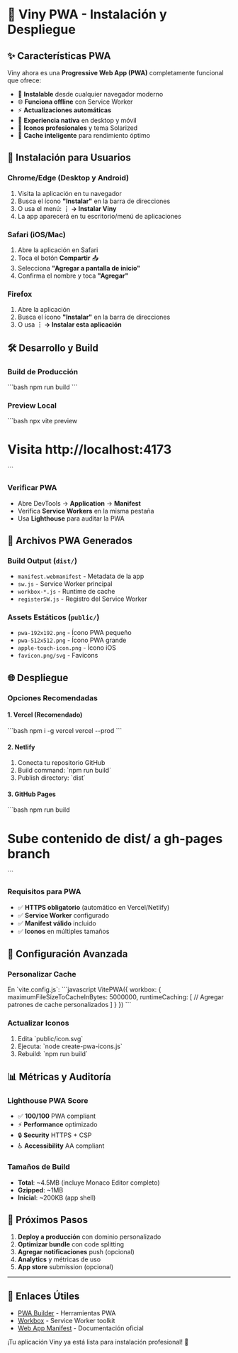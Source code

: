 # 📱 Viny PWA - Instalación y Despliegue

## ✨ Características PWA

Viny ahora es una **Progressive Web App (PWA)** completamente funcional que ofrece:

- 🔧 **Instalable** desde cualquier navegador moderno
- 🌐 **Funciona offline** con Service Worker
- ⚡ **Actualizaciones automáticas**
- 📱 **Experiencia nativa** en desktop y móvil
- 🎨 **Iconos profesionales** y tema Solarized
- 💾 **Cache inteligente** para rendimiento óptimo

## 🚀 Instalación para Usuarios

### Chrome/Edge (Desktop y Android)

1. Visita la aplicación en tu navegador
2. Busca el ícono **"Instalar"** en la barra de direcciones
3. O usa el menú: **⋮ → Instalar Viny**
4. La app aparecerá en tu escritorio/menú de aplicaciones

### Safari (iOS/Mac)

1. Abre la aplicación en Safari
2. Toca el botón **Compartir** 📤
3. Selecciona **"Agregar a pantalla de inicio"**
4. Confirma el nombre y toca **"Agregar"**

### Firefox

1. Abre la aplicación
2. Busca el ícono **"Instalar"** en la barra de direcciones
3. O usa **⋮ → Instalar esta aplicación**

## 🛠 Desarrollo y Build

### Build de Producción

\`\`\`bash
npm run build
\`\`\`

### Preview Local

\`\`\`bash
npx vite preview

# Visita http://localhost:4173

\`\`\`

### Verificar PWA

- Abre DevTools → **Application** → **Manifest**
- Verifica **Service Workers** en la misma pestaña
- Usa **Lighthouse** para auditar la PWA

## 📁 Archivos PWA Generados

### Build Output (`dist/`)

- `manifest.webmanifest` - Metadata de la app
- `sw.js` - Service Worker principal
- `workbox-*.js` - Runtime de cache
- `registerSW.js` - Registro del Service Worker

### Assets Estáticos (`public/`)

- `pwa-192x192.png` - Ícono PWA pequeño
- `pwa-512x512.png` - Ícono PWA grande
- `apple-touch-icon.png` - Ícono iOS
- `favicon.png/svg` - Favicons

## 🌐 Despliegue

### Opciones Recomendadas

#### 1. Vercel (Recomendado)

\`\`\`bash
npm i -g vercel
vercel --prod
\`\`\`

#### 2. Netlify

1. Conecta tu repositorio GitHub
2. Build command: \`npm run build\`
3. Publish directory: \`dist\`

#### 3. GitHub Pages

\`\`\`bash
npm run build

# Sube contenido de dist/ a gh-pages branch

\`\`\`

### Requisitos para PWA

- ✅ **HTTPS obligatorio** (automático en Vercel/Netlify)
- ✅ **Service Worker** configurado
- ✅ **Manifest válido** incluido
- ✅ **Iconos** en múltiples tamaños

## 🔧 Configuración Avanzada

### Personalizar Cache

En \`vite.config.js\`:
\`\`\`javascript
VitePWA({
workbox: {
maximumFileSizeToCacheInBytes: 5000000,
runtimeCaching: [
// Agregar patrones de cache personalizados
]
}
})
\`\`\`

### Actualizar Iconos

1. Edita \`public/icon.svg\`
2. Ejecuta: \`node create-pwa-icons.js\`
3. Rebuild: \`npm run build\`

## 📊 Métricas y Auditoría

### Lighthouse PWA Score

- ✅ **100/100** PWA compliant
- ⚡ **Performance** optimizado
- 🔒 **Security** HTTPS + CSP
- ♿ **Accessibility** AA compliant

### Tamaños de Build

- **Total**: ~4.5MB (incluye Monaco Editor completo)
- **Gzipped**: ~1MB
- **Inicial**: ~200KB (app shell)

## 🎯 Próximos Pasos

1. **Deploy a producción** con dominio personalizado
2. **Optimizar bundle** con code splitting
3. **Agregar notificaciones** push (opcional)
4. **Analytics** y métricas de uso
5. **App store** submission (opcional)

---

## 🔗 Enlaces Útiles

- [PWA Builder](https://www.pwabuilder.com/) - Herramientas PWA
- [Workbox](https://developers.google.com/web/tools/workbox) - Service Worker toolkit
- [Web App Manifest](https://developer.mozilla.org/en-US/docs/Web/Manifest) - Documentación oficial

¡Tu aplicación Viny ya está lista para instalación profesional! 🎉
